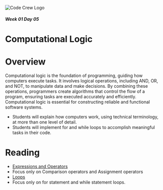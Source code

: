 ![Code Crew Logo](/Imgs/codecrewlogo.png  "image_tooltip")
##### Week 01 Day 05
# Computational Logic
# Overview
Computational logic is the foundation of programming, guiding how computers execute tasks. It involves logical operations, including AND, OR, and NOT, to manipulate data and make decisions. By combining these operations, programmers create algorithms that control the flow of a program, ensuring tasks are executed accurately and efficiently. Computational logic is essential for constructing reliable and functional software systems.

- Students will explain how computers work, using technical terminology, at more than one level of detail.
- Students will implement for and while loops to accomplish meaningful tasks in their code.

# Reading
- [Expressions and Operators](https://developer.mozilla.org/en-US/docs/Web/JavaScript/Guide/Expressions_and_Operators)
- Focus only on Comparison operators and Assignment operators
- [Loops](https://developer.mozilla.org/en-US/docs/Web/JavaScript/Guide/Loops_and_iteration)
- Focus only on for statement and while statement loops.
